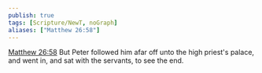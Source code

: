 ```yaml
---
publish: true
tags: [Scripture/NewT, noGraph]
aliases: ["Matthew 26:58"]
---
```

[Matthew 26:58](https://churchofjesuschrist.org/study/scriptures/nt/matt/26?lang=eng&id=p58#p58) But Peter followed him afar off unto the high priest's palace, and went in, and sat with the servants, to see the end.
